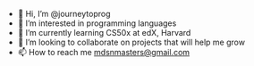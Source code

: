 - 👋 Hi, I’m @journeytoprog
- 👀 I’m interested in programming languages
- 🌱 I’m currently learning CS50x at edX, Harvard
- 💞️ I’m looking to collaborate on projects that will help me grow
- 📫 How to reach me mdsnmasters@gmail.com

<!---
journeytoprog/journeytoprog is a ✨ special ✨ repository because its `README.md` (this file) appears on your GitHub profile.
You can click the Preview link to take a look at your changes.
--->
